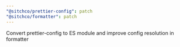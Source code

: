 ```yaml
---
"@sitchco/prettier-config": patch
"@sitchco/formatter": patch
---
```


Convert prettier-config to ES module and improve config resolution in formatter
